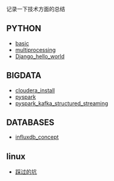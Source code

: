 
记录一下技术方面的总结
## PYTHON
<ul>
<li><a href="python/basic.html">basic</a></li>
<li><a href="python/multiprocessing.html">multiprocessing</a></li>
<li><a href="python/Django/hello_world.html">Django_hello_world</a></li>
</ul>


## BIGDATA
<ul>
<li><a href="bigdata/hadoop/cloudera_install.html">cloudera_install</a></li>
<li><a href="bigdata/hadoop/pyspark.html">pyspark</a></li>
<li><a href="bigdata/hadoop/pyspark_kafka_structured_streaming.html">pyspark_kafka_structured_streaming</a></li>
</ul>

## DATABASES
<ul>
<li><a href="databases/influxdb/influxdb_concept.html">influxdb_concept</a></li>
</ul>

## linux
<ul>
<li><a href="linux/tips.html">踩过的坑</a></li>
</ul>